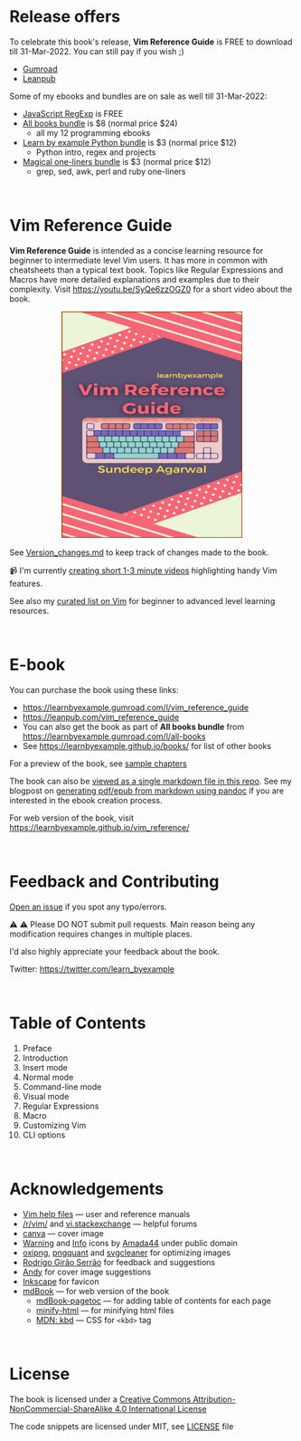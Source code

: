# Release offers

To celebrate this book's release, **Vim Reference Guide** is FREE to download till 31-Mar-2022. You can still pay if you wish ;)

* [Gumroad](https://learnbyexample.gumroad.com/l/vim_reference_guide)
* [Leanpub](https://leanpub.com/vim_reference_guide)

Some of my ebooks and bundles are on sale as well till 31-Mar-2022:

* [JavaScript RegExp](https://learnbyexample.gumroad.com/l/js_regexp/vim_release) is FREE
* [All books bundle](https://learnbyexample.gumroad.com/l/all-books/vim_release) is $8 (normal price $24)
    * all my 12 programming ebooks
* [Learn by example Python bundle](https://learnbyexample.gumroad.com/l/python-bundle/vim_release) is $3 (normal price $12)
    * Python intro, regex and projects
* [Magical one-liners bundle](https://learnbyexample.gumroad.com/l/oneliners/vim_release) is $3 (normal price $12)
    * grep, sed, awk, perl and ruby one-liners

<br>

# Vim Reference Guide

**Vim Reference Guide** is intended as a concise learning resource for beginner to intermediate level Vim users. It has more in common with cheatsheets than a typical text book. Topics like Regular Expressions and Macros have more detailed explanations and examples due to their complexity. Visit https://youtu.be/SyQe6zzOGZ0 for a short video about the book.

<p align="center"> <img src="./images/vim_reference_guide.png" width="320px" height="400px" /> </p>

See [Version_changes.md](./Version_changes.md) to keep track of changes made to the book.

📹 I'm currently [creating short 1-3 minute videos](https://www.youtube.com/playlist?list=PLTv2U3HnAL4NN2tK-59ZiNBm-o64-Yvos) highlighting handy Vim features.

See also my [curated list on Vim](https://learnbyexample.github.io/curated_resources/vim.html) for beginner to advanced level learning resources.

<br>

# E-book

You can purchase the book using these links:

* https://learnbyexample.gumroad.com/l/vim_reference_guide
* https://leanpub.com/vim_reference_guide
* You can also get the book as part of **All books bundle** from https://learnbyexample.gumroad.com/l/all-books
* See https://learnbyexample.github.io/books/ for list of other books

For a preview of the book, see [sample chapters](https://github.com/learnbyexample/vim_reference/blob/master/sample_chapters/vim_reference_guide_sample.pdf)

The book can also be [viewed as a single markdown file in this repo](./vim_reference_guide.md). See my blogpost on [generating pdf/epub from markdown using pandoc](https://learnbyexample.github.io/customizing-pandoc/) if you are interested in the ebook creation process.

For web version of the book, visit https://learnbyexample.github.io/vim_reference/

<br>

# Feedback and Contributing

[Open an issue](https://github.com/learnbyexample/vim_reference/issues) if you spot any typo/errors.

⚠️ ⚠️ Please DO NOT submit pull requests. Main reason being any modification requires changes in multiple places.

I'd also highly appreciate your feedback about the book.

Twitter: https://twitter.com/learn_byexample

<br>

# Table of Contents

1) Preface
2) Introduction
3) Insert mode
4) Normal mode
5) Command-line mode
6) Visual mode
7) Regular Expressions
8) Macro
9) Customizing Vim
10) CLI options

<br>

# Acknowledgements

* [Vim help files](https://vimhelp.org/) — user and reference manuals
* [/r/vim/](https://www.reddit.com/r/vim) and [vi.stackexchange](https://vi.stackexchange.com/) — helpful forums
* [canva](https://www.canva.com/) — cover image
* [Warning](https://commons.wikimedia.org/wiki/File:Warning_icon.svg) and [Info](https://commons.wikimedia.org/wiki/File:Info_icon_002.svg) icons by [Amada44](https://commons.wikimedia.org/wiki/User:Amada44) under public domain
* [oxipng](https://github.com/shssoichiro/oxipng), [pngquant](https://pngquant.org/) and [svgcleaner](https://github.com/RazrFalcon/svgcleaner) for optimizing images
* [Rodrigo Girão Serrão](https://mathspp.com/) for feedback and suggestions
* [Andy](https://twitter.com/andylondon) for cover image suggestions
* [Inkscape](https://inkscape.org/) for favicon
* [mdBook](https://github.com/rust-lang/mdBook) — for web version of the book
    * [mdBook-pagetoc](https://github.com/JorelAli/mdBook-pagetoc) — for adding table of contents for each page
    * [minify-html](https://github.com/wilsonzlin/minify-html) — for minifying html files
    * [MDN: kbd](https://developer.mozilla.org/en-US/docs/Web/HTML/Element/kbd) — CSS for `<kbd>` tag

<br>

# License

The book is licensed under a [Creative Commons Attribution-NonCommercial-ShareAlike 4.0 International License](https://creativecommons.org/licenses/by-nc-sa/4.0/)

The code snippets are licensed under MIT, see [LICENSE](./LICENSE) file

